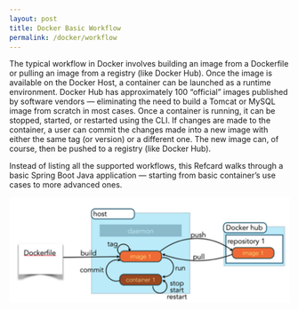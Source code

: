 ```yaml
---
layout: post
title: Docker Basic Workflow
permalink: /docker/workflow
---
```


The typical workflow in Docker involves building an image from a Dockerfile or pulling an image from a registry (like Docker Hub). Once the image is available on the Docker Host, a container can be launched as a runtime environment. Docker Hub has approximately 100 “official” images published by software vendors — eliminating the need to build a Tomcat or MySQL image from scratch in most cases. Once a container is running, it can be stopped, started, or restarted using the CLI. If changes are made to the container, a user can commit the changes made into a new image with either the same tag (or version) or a different one. The new image can, of course, then be pushed to a registry (like Docker Hub).

Instead of listing all the supported workflows, this Refcard walks through a basic Spring Boot Java application — starting from basic container’s use cases to more advanced ones.

![](https://github.com/arpit04tripathi/files-cdn/raw/cdn/webservices/docker/docker-workflow.png)
